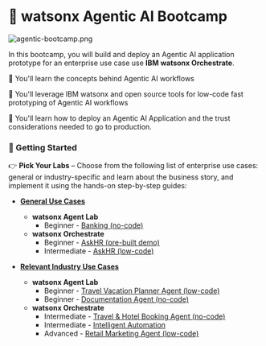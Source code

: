 # 🤖 watsonx Agentic AI Bootcamp

![agentic-bootcamp.png](./images/agentic-bootcamp.png)

In this bootcamp, you will build and deploy an Agentic AI application prototype for an enterprise use case use **IBM watsonx Orchestrate**.

🚀 You'll learn the concepts behind Agentic AI workflows

🚀 You'll leverage IBM watsonx and open source tools for low-code fast prototyping of Agentic AI workflows

🚀 You'll learn how to deploy an Agentic AI Application and the trust considerations needed to go to production.

###  📌 Getting Started
👉 **Pick Your Labs** – Choose from the following list of enterprise use cases: general or industry-specific and learn about the business story, and implement it using the hands-on step-by-step guides:

- [**General Use Cases**](./general-use-cases/)
    - **watsonx Agent Lab**
        - Beginner - [Banking (no-code)](./industrial-use-cases/watsonx.ai-AgentLab/banking/)
    - **watsonx Orchestrate**
        - Beginner - [AskHR (pre-built demo)](./general-use-cases/orchestrate/AskHR-clickthu/README.md)
        - Intermediate - [AskHR (low-code)](./general-use-cases/orchestrate/AskHR-wxo/README.md)

- [**Relevant Industry Use Cases**](./industrial-use-cases/)
    - **watsonx Agent Lab**
        - Beginner - [Travel Vacation Planner Agent (low-code)](./industrial-use-cases/watsonx.ai-AgentLab/travel/)
        - Beginner - [Documentation Agent (no-code)](./industrial-use-cases/watsonx.ai-AgentLab/Documentation-Agent)
    - **watsonx Orchestrate**
        - Intermediate - [Travel & Hotel Booking Agent (no-code)](./industrial-use-cases/orchestrate/travel/)
        - Intermediate - [Intelligent Automation](./industrial-use-cases/orchestrate/intelligent-assistant/README.md)
        - Advanced - [Retail Marketing Agent (low-code)](./industrial-use-cases/orchestrate/retail/)
